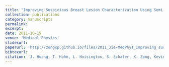 ```yaml
---
title: "Improving Suspicious Breast Lesion Characterization Using Semi-Automatic Lesion Fractional Volume Washout Kinetic Analysis"
collection: publications
category: manuscripts
permalink:
excerpt:
date: 2011-10-19
venue: 'Medical Physics'
slidesurl:
paperurl: 'http://zongxp.github.io/files/2011_Jie-MedPhys_Improving suspicious breast lesion characterization using semi-automatic lesion fractional volume washout kinetic analysis.pdf'
bibtexurl:
citation: 'J. Huang, T. Hahn, L. Hoisington, S. Schafer, X. Zong, Kevin Berger, Improving Suspicious Breast Lesion Characterization Using Semi-Automatic Lesion Fractional Volume Washout Kinetic Analysis, Medical Physics 38, 5998 (2011).'
---
```

